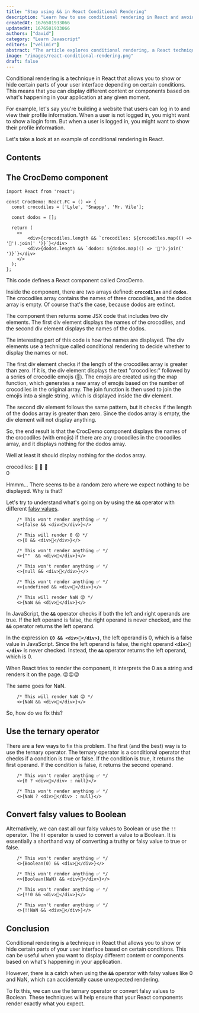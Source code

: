 ```yaml
---
title: "Stop using && in React Conditional Rendering"
description: "Learn how to use conditional rendering in React and avoid rendering unexpected values like 0 or NaN with this simple guide. Make your React components dynamic and only show the information that is relevant to your users based on the current state of your application."
createdAt: 1676501933066
updatedAt: 1676501933066
authors: ["david"]
category: "Learn Javascript"
editors: ["velimir"]
abstract: "The article explores conditional rendering, a React technique that allows developers to show or hide components in the user interface based on certain conditions. It presents a code snippet of a React component and explains how the conditional rendering is implemented using the && operator. The article also examines the issue that arises when the left operand of the && operator is a falsy value, such as 0 or NaN. When a falsy value is used, React interprets it as a string and renders it on the page. The article then proposes different solutions, including using the ternary operator or converting falsy values to Boolean."
image: "/images/react-conditional-rendering.png"
draft: false
---
```


Conditional rendering is a technique in React that allows you to show or hide certain parts of your user interface depending on certain conditions. This means that you can display different content or components based on what's happening in your application at any given moment.

For example, let's say you're building a website that users can log in to and view their profile information. When a user is not logged in, you might want to show a login form. But when a user is logged in, you might want to show their profile information.

Let's take a look at an example of conditional rendering in React.

## Contents

## The CrocDemo component

```tsx
import React from 'react';

const CrocDemo: React.FC = () => {
  const crocodiles = ['Lyle', 'Snappy', 'Mr. Vile'];

  const dodos = [];

  return (
    <>
        <div>{crocodiles.length && `crocodiles: ${crocodiles.map(() => '🐊').join(' ')}`}</div>
        <div>{dodos.length && `dodos: ${dodos.map(() => '🦤').join(' ')}`}</div> 
    </>
  );
};

```

This code defines a React component called CrocDemo.

Inside the component, there are two arrays defined: **`crocodiles`** and **`dodos`**. The crocodiles array contains the names of three crocodiles, and the dodos array is empty. Of course that's the case, because dodos are extinct.

The component then returns some JSX code that includes two div elements. The first div element displays the names of the crocodiles, and the second div element displays the names of the dodos.

The interesting part of this code is how the names are displayed. The div elements use a technique called conditional rendering to decide whether to display the names or not.

The first div element checks if the length of the crocodiles array is greater than zero. If it is, the div element displays the text "crocodiles:" followed by a series of crocodile emojis (🐊). The emojis are created using the map function, which generates a new array of emojis based on the number of crocodiles in the original array. The join function is then used to join the emojis into a single string, which is displayed inside the div element.

The second div element follows the same pattern, but it checks if the length of the dodos array is greater than zero. Since the dodos array is empty, the div element will not display anything.

So, the end result is that the CrocDemo component displays the names of the crocodiles (with emojis) if there are any crocodiles in the crocodiles array, and it displays nothing for the dodos array.

Well at least it should display nothing for the dodos array.

crocodiles: 🐊 🐊 🐊  
0

Hmmm... There seems to be a random zero where we expect nothing to be displayed. Why is that?

Let's try to understand what's going on by using the **`&&`** operator with different [falsy values](https://developer.mozilla.org/en-US/docs/Glossary/Falsy). 

```tsx
    /* This won't render anything ✅ */
    <>{false && <div>👋</div>}</>

    /* This will render 0 😡 */
    <>{0 && <div>👋</div>}</>

    /* This won't render anything ✅ */
    <>{""  && <div>👋</div>}</>

    /* This won't render anything ✅ */
    <>{null && <div>👋</div>}</>

    /* This won't render anything ✅ */
    <>{undefined && <div>👋</div>}</>

    /* This will render NaN 😡 */
    <>{NaN && <div>👋</div>}</>
```
In JavaScript, the **`&&`** operator checks if both the left and right operands are true. If the left operand is false, the right operand is never checked, and the **`&&`** operator returns the left operand.

In the expression **`{0 && <div>👋</div>}`**, the left operand is 0, which is a false value in JavaScript. Since the left operand is false, the right operand **`<div>👋</div>`** is never checked. Instead, the **`&&`** operator returns the left operand, which is 0. 

When React tries to render the component, it interprets the 0 as a string and renders it on the page. 😡😡😡

The same goes for NaN. 

```tsx
    /* This will render NaN 😡 */
    <>{NaN && <div>👋</div>}</>
```

So, how do we fix this?

## Use the ternary operator

There are a few ways to fix this problem. The first (and the best) way is to use the ternary operator. The ternary operator is a conditional operator that checks if a condition is true or false. If the condition is true, it returns the first operand. If the condition is false, it returns the second operand.

```tsx
    /* This won't render anything ✅ */
    <>{0 ? <div>👋</div> : null}</>

    /* This won't render anything ✅ */
    <>{NaN ? <div>👋</div> : null}</>

```

## Convert falsy values to Boolean

Alternatively, we can cast all our falsy values to Boolean or use the **`!!`** operator. 
The **`!!`** operator is used to convert a value to a Boolean. It is essentially a shorthand way of converting a truthy or falsy value to true or false.

```tsx
    /* This won't render anything ✅ */
    <>{Boolean(0) && <div>👋</div>}</>

    /* This won't render anything ✅ */
    <>{Boolean(NaN) && <div>👋</div>}</>

    /* This won't render anything ✅ */
    <>{!!0 && <div>👋</div>}</>

    /* This won't render anything ✅ */
    <>{!!NaN && <div>👋</div>}</>
```

## Conclusion

Conditional rendering is a technique in React that allows you to show or hide certain parts of your user interface based on certain conditions. This can be useful when you want to display different content or components based on what's happening in your application.

However, there is a catch when using the **`&&`** operator with falsy values like 0 and NaN, which can accidentally cause unexpected rendering.

To fix this, we can use the ternary operator or convert falsy values to Boolean. These techniques will help ensure that your React components render exactly what you expect.
